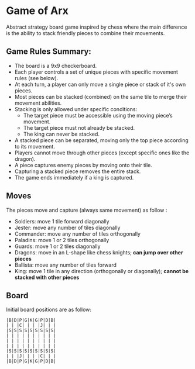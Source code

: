 # Game of Arx
Abstract strategy board game inspired by chess where the main difference is the ability to stack friendly pieces to combine their movements.

## Game Rules Summary:
- The board is a 9x9 checkerboard.
- Each player controls a set of unique pieces with specific movement rules (see below).
- At each turn, a player can only move a single piece or stack of it's own pieces.
- Most pieces can be stacked (combined) on the same tile to merge their movement abilities.
- Stacking is only allowed under specific conditions:
    - The target piece must be accessible using the moving piece’s movement.
    - The target piece must not already be stacked.
    - The king can never be stacked.
- A stacked piece can be separated, moving only the top piece according to its movement.
- Players cannot move through other pieces (except specific ones like the dragon).
- A piece captures enemy pieces by moving onto their tile.
- Capturing a stacked piece removes the entire stack.
- The game ends immediately if a king is captured.

## Moves
The pieces move and capture (always same movement) as follow :
- Soldiers: move 1 tile forward diagonally
- Jester: move any number of tiles diagonally
- Commander: move any number of tiles orthogonally
- Paladins: move 1 or 2 tiles orthogonally
- Guards: move 1 or 2 tiles diagonally
- Dragons: move in an L-shape like chess knights; **can jump over other pieces**
- Ballista: move any number of tiles forward
- King: move 1 tile in any direction (orthogonally or diagonally); **cannot be stacked with other pieces**

## Board
Initial board positions are as follow:
```
|B|D|P|G|K|G|P|D|B|
| | |C| | | |J| | |
|S|S|S|S|S|S|S|S|S|
| | | | | | | | | |
| | | | | | | | | |
| | | | | | | | | |
|S|S|S|S|S|S|S|S|S|
| | |J| | | |C| | |
|B|D|P|G|K|G|P|D|B|
```
